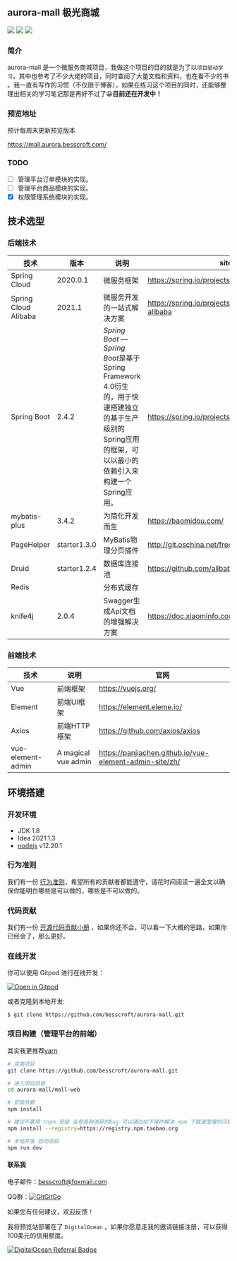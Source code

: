 ## aurora-mall	极光商城

[![](https://img.shields.io/badge/%E5%BC%80%E5%8F%91%E8%BF%9B%E5%BA%A6-%E5%BC%80%E5%8F%91%E4%B8%AD-brightgreen?style=flat-square)]() [![](https://img.shields.io/badge/license-MIT-green?style=flat-square)](https://github.com/besscroft/aurora-mall/blob/master/LICENSE) [![](https://img.shields.io/badge/release-v0.0.8-orange?style=flat-square)]()

### 简介

aurora-mall 是一个微服务商城项目，我做这个项目的目的就是为了以`项目驱动学习`，其中也参考了不少大佬的项目，同时查阅了大量文档和资料，也在看不少的书 。我一直有写作的习惯（不仅限于博客），如果在练习这个项目的同时，还能够整理出相关的学习笔记那是再好不过了😀**目前还在开发中！**

### 预览地址

预计每周末更新预览版本

https://mall.aurora.besscroft.com/

### TODO

- [ ] 管理平台订单模块的实现。
- [ ] 管理平台商品模块的实现。
- [x]  权限管理系统模块的实现。

## 技术选型

### 后端技术

| 技术                 | 版本         | 说明                                                         | site                                            |
| -------------------- | ------------ | ------------------------------------------------------------ | ----------------------------------------------- |
| Spring Cloud         | 2020.0.1     | 微服务框架                                                   | https://spring.io/projects/spring-cloud         |
| Spring Cloud Alibaba | 2021.1       | 微服务开发的一站式解决方案                                   | https://spring.io/projects/spring-cloud-alibaba |
| Spring Boot          | 2.4.2        | *Spring Boot* — *Spring Boot*是基于Spring Framework 4.0衍生的，用于快速搭建独立的基于生产级别的Spring应用的框架，可以以最小的依赖引入来构建一个Spring应用。 | https://spring.io/projects/spring-boot          |
| mybatis-plus         | 3.4.2        | 为简化开发而生                                               | https://baomidou.com/                           |
| PageHelper           | starter1.3.0 | MyBatis物理分页插件                                          | http://git.oschina.net/free/Mybatis_PageHelper  |
| Druid                | starter1.2.4 | 数据库连接池                                                 | https://github.com/alibaba/druid                |
| Redis                |              | 分布式缓存                                                   |                                                 |
| knife4j              | 2.0.4        | Swagger生成Api文档的增强解决方案                             | https://doc.xiaominfo.com                       |

### 前端技术

| 技术              | 说明                | 官网                                                    |
| ----------------- | ------------------- | ------------------------------------------------------- |
| Vue               | 前端框架            | https://vuejs.org/                                      |
| Element           | 前端UI框架          | https://element.eleme.io/                               |
| Axios             | 前端HTTP框架        | https://github.com/axios/axios                          |
| vue-element-admin | A magical vue admin | https://panjiachen.github.io/vue-element-admin-site/zh/ |


## 环境搭建

### 开发环境

* JDK 1.8
* Idea 2021.1.3
* [nodejs](https://nodejs.org/dist/latest-v12.x/) v12.20.1

### 行为准则

我们有一份 [行为准则](https://github.com/besscroft/aurora-mall/blob/main/CODE_OF_CONDUCT.md)，希望所有的贡献者都能遵守，请花时间阅读一遍全文以确保你能明白哪些是可以做的，哪些是不可以做的。

### 代码贡献

我们有一份 [开源代码贡献小册](https://github.com/besscroft/aurora-mall/blob/main/fork-and-push.md) ，如果你还不会，可以看一下大概的思路，如果你已经会了，那么更好。

### 在线开发

你可以使用 Gitpod 进行在线开发：

<p><a href="https://gitpod.io/#https://github.com/besscroft/aurora-mall" rel="nofollow"><img src="https://camo.githubusercontent.com/1eb1ddfea6092593649f0117f7262ffa8fbd3017/68747470733a2f2f676974706f642e696f2f627574746f6e2f6f70656e2d696e2d676974706f642e737667" alt="Open in Gitpod" data-canonical-src="https://gitpod.io/button/open-in-gitpod.svg" style="max-width:100%;"></a></p>

或者克隆到本地开发:

```
$ git clone https://github.com/besscroft/aurora-mall.git
```
### 项目构建（管理平台的前端）

其实我更推荐[yarn](https://github.com/yarnpkg/yarn)

```bash
# 克隆项目
git clone https://github.com/besscroft/aurora-mall.git

# 进入项目目录
cd aurora-mall/mall-web

# 安装依赖
npm install

# 建议不要用 cnpm 安装 会有各种诡异的bug 可以通过如下操作解决 npm 下载速度慢的问题
npm install --registry=https://registry.npm.taobao.org

# 本地开发 启动项目
npm run dev
```

#### 联系我

电子邮件：besscroft@foxmail.com

QQ群：<a target="_blank" href="https://qm.qq.com/cgi-bin/qm/qr?k=QGRHYDL2XE46mQMgl54WtIUl5pSuHVKP&jump_from=webapi"><img border="0" src="http://pub.idqqimg.com/wpa/images/group.png" alt="GitGitGo" title="GitGitGo"></a>

如果您有任何建议，欢迎反馈！

我将预览站部署在了 `DigitalOcean` ，如果你愿意走我的邀请链接注册，可以获得100美元的信用额度。

<a href="https://www.digitalocean.com/?refcode=6841be7284cc&utm_campaign=Referral_Invite&utm_medium=Referral_Program&utm_source=badge"><img src="https://web-platforms.sfo2.cdn.digitaloceanspaces.com/WWW/Badge%201.svg" alt="DigitalOcean Referral Badge" /></a>
